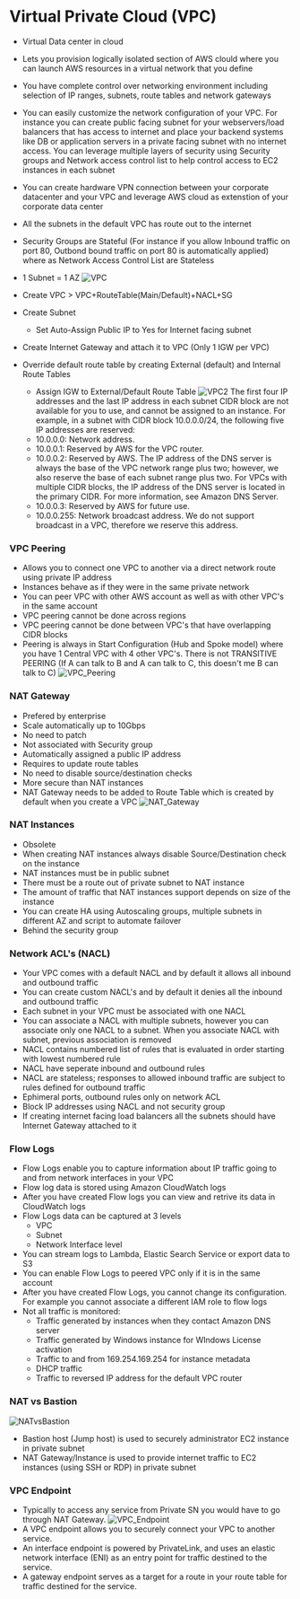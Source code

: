 # Virtual Private Cloud (VPC)

- Virtual Data center in cloud
- Lets you provision logically isolated section of AWS clould where you can launch AWS resources in a virtual network that you define
- You have complete control over networking environment including selection of IP ranges, subnets, route tables and network gateways
- You can easily customize the network configuration of your VPC. For instance you can create public facing subnet for your webservers/load balancers that has access to internet and place your backend systems like DB or application servers in a private facing subnet with no internet access. You can leverage multiple layers of security using Security groups and Network access control list to help control access to EC2 instances in each subnet
- You can create hardware VPN connection between your corporate  datacenter and your VPC and leverage AWS cloud as extenstion of your corporate data center
- All the subnets in the default VPC has route out to the internet
- Security Groups are Stateful (For instance if you allow Inbound traffic on port 80, Outbond bound traffic on port 80 is automatically applied) where as Network Access Control List are Stateless
- 1 Subnet = 1 AZ
![VPC](https://s3.amazonaws.com/hfcontents/kbimages/VPC.png "VPC")

- Create VPC > VPC+RouteTable(Main/Default)+NACL+SG
- Create Subnet
	 - Set Auto-Assign Public IP to Yes for Internet facing subnet
- Create Internet Gateway and attach it to VPC (Only 1 IGW per VPC)
- Override default route table by creating External (default) and Internal Route Tables
	- Assign IGW to External/Default Route Table
![VPC2](https://s3.amazonaws.com/hfcontents/kbimages/VPC2.png "VPC2")
The first four IP addresses and the last IP address in each subnet CIDR block are not available for you to use, and cannot be assigned to an instance. For example, in a subnet with CIDR block 10.0.0.0/24, the following five IP addresses are reserved:
	- 10.0.0.0: Network address.
	- 10.0.0.1: Reserved by AWS for the VPC router.
	- 10.0.0.2: Reserved by AWS. The IP address of the DNS server is always the base of the VPC network range plus two; however, we also reserve the base of each subnet range plus two. For VPCs with multiple CIDR blocks, the IP address of the DNS server is located in the primary CIDR. For more information, see Amazon DNS Server.
	- 10.0.0.3: Reserved by AWS for future use.
	- 10.0.0.255: Network broadcast address. We do not support broadcast in a VPC, therefore we reserve this address.

### VPC Peering
- Allows you to connect one VPC to another via a direct network route using private IP address
- Instances behave as if they were in the same private network
- You can peer VPC with other AWS account as well as with other VPC's in the same account
- VPC peering cannot be done across regions
- VPC peering cannot be done between VPC's that have overlapping CIDR blocks
- Peering is always in Start Configuration (Hub and Spoke model) where you have 1 Central VPC with 4 other VPC's. There is not TRANSITIVE PEERING (If A can talk to B and A can talk to C, this doesn't me B can talk to C)
![VPC_Peering](https://s3.amazonaws.com/hfcontents/kbimages/VPC_Peering.png "VPC_Peering")

### NAT Gateway
- Prefered by enterprise
- Scale automatically up to 10Gbps
- No need to patch
- Not associated with Security group
- Automatically assigned a public IP address
- Requires to update route tables
- No need to disable source/destination checks
- More secure than NAT instances
- NAT Gateway needs to be added to Route Table which is created by default when you create a VPC
![NAT_Gateway](https://s3.amazonaws.com/hfcontents/kbimages/NAT_Gateway.png "NAT_Gateway")

### NAT Instances
 - Obsolete
 - When creating NAT instances always disable Source/Destination check on the instance
 - NAT instances must be in public subnet
 - There must be a route out of private subnet to NAT instance
 - The amount of traffic that NAT instances support depends on size of the instance
 - You can create HA using Autoscaling groups, multiple subnets in different AZ and script to automate failover
 - Behind the security group

### Network ACL's (NACL)
- Your VPC comes with a default NACL and by default it allows all inbound and outbound traffic
- You can create custom NACL's and by default it denies all the inbound and outbound traffic
- Each subnet in your VPC must be associated with one NACL
- You can associate a NACL with multiple subnets, however you can associate only one NACL to a subnet. When you associate NACL with subnet, previous association is removed
- NACL contains numbered list of rules that is evaluated in order starting with lowest numbered rule
- NACL have seperate inbound and outbound rules
- NACL are stateless; responses to allowed inbound traffic are subject to rules defined for outbound traffic
- Ephimeral ports, outbound rules only on network ACL
- Block IP addresses using NACL and not security group
- If creating internet facing load balancers all the subnets should have Internet Gateway attached to it

### Flow Logs

 - Flow Logs enable you to capture information about IP traffic going to and from network interfaces in your VPC
 - Flow log data is stored using Amazon CloudWatch logs
 - After you have created Flow logs you can view and retrive its data in CloudWatch logs
- Flow Logs data can be captured at 3 levels
  - VPC
  - Subnet
  - Network Interface level
- You can stream logs to Lambda, Elastic Search Service or export data to S3
- You can enable Flow Logs to peered VPC only if it is in the same account
- After you have created Flow Logs, you cannot change its configuration. For example you cannot associate a different IAM role to flow logs
- Not all traffic is monitored:
	- Traffic generated by instances when they contact Amazon DNS server
	- Traffic generated by Windows instance for WIndows License activation
	- Traffic to and from 169.254.169.254 for instance metadata
	- DHCP traffic
	- Traffic to reversed IP address for the default VPC router

### NAT vs Bastion
![NATvsBastion](https://s3.amazonaws.com/hfcontents/kbimages/NATvsBastion.png "NATvsBastion")
- Bastion host (Jump host) is used to securely administrator EC2 instance in private subnet
- NAT Gateway/Instance is used to provide internet traffic to EC2 instances (using SSH or RDP) in private subnet

### VPC Endpoint
- Typically to access any service from Private SN you would have to go through NAT Gateway.
![VPC_Endpoint](https://s3.amazonaws.com/hfcontents/kbimages/VPC_Endpoint.png "VPC_Endpoint")
- A VPC endpoint allows you to securely connect your VPC to another service.
- An interface endpoint is powered by PrivateLink, and uses an elastic network interface (ENI) as an entry point for traffic destined to the service.
- A gateway endpoint serves as a target for a route in your route table for traffic destined for the service.
